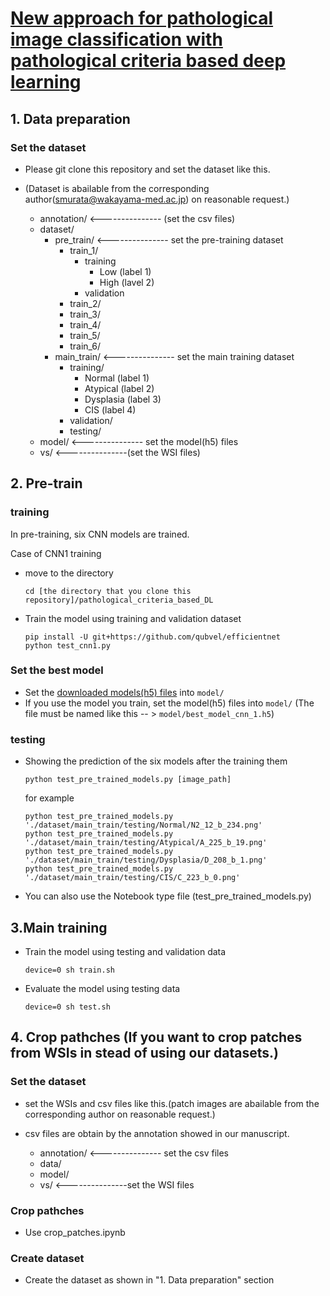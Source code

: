 # [New approach for pathological image classification with pathological criteria based deep learning]()


## 1. Data preparation
### Set the dataset
- Please git clone this repository and set the dataset like this.
- (Dataset is abailable from the corresponding author(smurata@wakayama-med.ac.jp) on reasonable request.)
     
    - annotation/    <--------------- (set the csv files)
    - dataset/
        - pre_train/    <--------------- set the pre-training dataset
            - train_1/
                - training
                    - Low (label 1)
                    - High (lavel 2)
                - validation
            - train_2/
            - train_3/
            - train_4/
            - train_5/
            - train_6/
        - main_train/    <--------------- set the main training dataset
            - training/
                - Normal (label 1)
                - Atypical (label 2)
                - Dysplasia (label 3)
                - CIS (label 4)
            - validation/
            - testing/
    - model/    <--------------- set the model(h5) files
    - vs/    <---------------(set the WSI files)

## 2. Pre-train
### training
In pre-training, six CNN models are trained. 

Case of CNN1 training
- move to the directory
    ```
    cd [the directory that you clone this repository]/pathological_criteria_based_DL
    ```
- Train the model using training and validation dataset
    ```
    pip install -U git+https://github.com/qubvel/efficientnet
    python test_cnn1.py
    ```

### Set the best model
- Set the [downloaded models(h5) files](https://figshare.com/s/0a2a8c8e967786f735bd) into ```model/``` 
- If you use the model you train, set the model(h5) files into ```model/``` (The file must be named like this -- > ```model/best_model_cnn_1.h5```)

### testing
- Showing the prediction of the six models after the training them

    ```
    python test_pre_trained_models.py [image_path]
    ```
    for example
    ```
    python test_pre_trained_models.py './dataset/main_train/testing/Normal/N2_12_b_234.png'
    python test_pre_trained_models.py './dataset/main_train/testing/Atypical/A_225_b_19.png'
    python test_pre_trained_models.py './dataset/main_train/testing/Dysplasia/D_208_b_1.png'
    python test_pre_trained_models.py './dataset/main_train/testing/CIS/C_223_b_0.png'
    ```
- You can also use the Notebook type file (test_pre_trained_models.py)  

## 3.Main training
- Train the model using testing and validation data 
    ```
    device=0 sh train.sh
    ```
- Evaluate the model using testing data
    ```
    device=0 sh test.sh
    ```

## 4. Crop pathches (If you want to crop patches from WSIs in stead of using our datasets.)
### Set the dataset
- set the WSIs and csv files like this.(patch images are abailable from the corresponding author on reasonable request.)
- csv files are obtain by the annotation showed in our manuscript.
     
    - annotation/  <--------------- set the csv files
    - data/
    - model/
    - vs/  <---------------set the WSI files
    
### Crop pathches
- Use crop_patches.ipynb

### Create dataset
- Create the dataset as shown in "1. Data preparation" section

